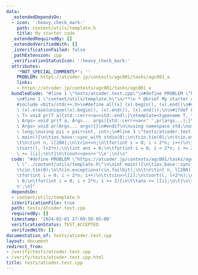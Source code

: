 ```yaml
---
data:
  _extendedDependsOn:
  - icon: ':heavy_check_mark:'
    path: content/utils/template.h
    title: My starter code
  _extendedRequiredBy: []
  _extendedVerifiedWith: []
  _isVerificationFailed: false
  _pathExtension: cpp
  _verificationStatusIcon: ':heavy_check_mark:'
  attributes:
    '*NOT_SPECIAL_COMMENTS*': ''
    PROBLEM: https://atcoder.jp/contests/agc001/tasks/agc001_a
    links:
    - https://atcoder.jp/contests/agc001/tasks/agc001_a
  bundledCode: "#line 1 \"tests/atcoder.test.cpp\"\n#define PROBLEM \"https://atcoder.jp/contests/agc001/tasks/agc001_a\"\
    \n#line 1 \"content/utils/template.h\"\n/**\n * @brief My starter code\n */\n\n\
    #include <bits/stdc++.h>\n#define all(x) (x).begin(), (x).end()\n#define makeunique(x)\
    \ (x).erase(unique((x).begin(), (x).end()), (x).end());\n\n#ifdef LOCAL\ntemplate<typename\
    \ T> void pr(T a){std::cerr<<a<<std::endl;}\ntemplate<typename T, typename...\
    \ Args> void pr(T a, Args... args){std::cerr<<a<<' ',pr(args...);}\n#else\ntemplate<typename...\
    \ Args> void pr(Args... args){}\n#endif\n\nusing namespace std;\nusing ll = long\
    \ long;\nusing pii = pair<int, int>;\n#line 3 \"tests/atcoder.test.cpp\"\n\nint\
    \ main(){\n\tios_base::sync_with_stdio(0);\n\tcin.tie(0);\n\tcin.exceptions(cin.failbit);\n\
    \t\n\tint n, l[200];\n\tcin>>n;\n\tfor(int i = 0; i < 2*n; i++)\n\t\tcin>>l[i];\n\
    \tsort(l, l+2*n);\n\tint ans = 0;\n\tfor(int i = 0; i < 2*n; i += 2){\n\t\tans\
    \ += l[i];\n\t}\n\tcout<<ans<<'\\n';\n}\n"
  code: "#define PROBLEM \"https://atcoder.jp/contests/agc001/tasks/agc001_a\"\n#include\
    \ \"../content/utils/template.h\"\n\nint main(){\n\tios_base::sync_with_stdio(0);\n\
    \tcin.tie(0);\n\tcin.exceptions(cin.failbit);\n\t\n\tint n, l[200];\n\tcin>>n;\n\
    \tfor(int i = 0; i < 2*n; i++)\n\t\tcin>>l[i];\n\tsort(l, l+2*n);\n\tint ans =\
    \ 0;\n\tfor(int i = 0; i < 2*n; i += 2){\n\t\tans += l[i];\n\t}\n\tcout<<ans<<'\\\
    n';\n}"
  dependsOn:
  - content/utils/template.h
  isVerificationFile: true
  path: tests/atcoder.test.cpp
  requiredBy: []
  timestamp: '2024-02-01 17:09:56-05:00'
  verificationStatus: TEST_ACCEPTED
  verifiedWith: []
documentation_of: tests/atcoder.test.cpp
layout: document
redirect_from:
- /verify/tests/atcoder.test.cpp
- /verify/tests/atcoder.test.cpp.html
title: tests/atcoder.test.cpp
---
```

